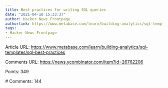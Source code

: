 ```yaml
---
title: Best practices for writing SQL queries
date: "2021-04-10 15:33:37"
author: Hacker News Frontpage
authorlink: https://www.metabase.com/learn/building-analytics/sql-templates/sql-best-practices
tags:
- Hacker-News-Frontpage
---
```


<p>Article URL: <a href="https://www.metabase.com/learn/building-analytics/sql-templates/sql-best-practices">https://www.metabase.com/learn/building-analytics/sql-templates/sql-best-practices</a></p>
<p>Comments URL: <a href="https://news.ycombinator.com/item?id=26762206">https://news.ycombinator.com/item?id=26762206</a></p>
<p>Points: 349</p>
<p># Comments: 144</p>
